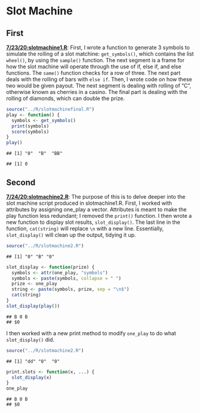 Slot Machine
================

## First

[**7/23/20:slotmachine1.R**](../R/slotmachine1.R): First, I wrote a
function to generate 3 symbols to simulate the rolling of a slot
matchine: `get_symbols()`, which contains the list `wheel()`, by using
the `sample()` function. The next segment is a frame for how the slot
machine will operate through the use of if, else if, and else functions.
The `same()` function checks for a row of three. The next part deals
with the rolling of bars with `else if`. Then, I wrote code on how these
two would be given payout. The next segment is dealing with rolling of
“C”, otherwise known as cherries in a casino. The final part is
dealing with the rolling of diamonds, which can double the prize.

``` r
source("../R/slotmachinefinal.R")
play <- function() {
  symbols <- get_symbols()
  print(symbols)
  score(symbols)
}
play()
```

    ## [1] "0"  "B"  "BB"

    ## [1] 0

## Second

[**7/24/20:slotmachine2.R**](../R/slotmachine2.R): The purpose of this
is to delve deeper into the slot machine script produced in
slotmachine1.R. First, I worked with attributes by assigning one\_play a
vector. Attributes is meant to make the play function less redundant; I
removed the `print()` function. I then wrote a new function to display
slot results, `slot_display()`. The last line in the function,
`cat(string)` will replace `\n` with a new line. Essentially,
`slot_display()` will clean up the output, tidying it up.

``` r
source("../R/slotmachine2.R")
```

    ## [1] "0" "B" "0"

``` r
slot_display <- function(prize) {
  symbols <- attr(one_play, "symbols")
  symbols <- paste(symbols, collapse = " ")
  prize <- one_play
  string <- paste(symbols, prize, sep = "\n$")
  cat(string)
}
slot_display(play())
```

    ## B 0 B
    ## $0

I then worked with a new print method to modify `one_play` to do what
`slot_display()` did.

``` r
source("../R/slotmachine2.R")
```

    ## [1] "dd" "0"  "0"

``` r
print.slots <- function(x, ...) {
  slot_display(x)
}
one_play
```

    ## B 0 B
    ## $0
